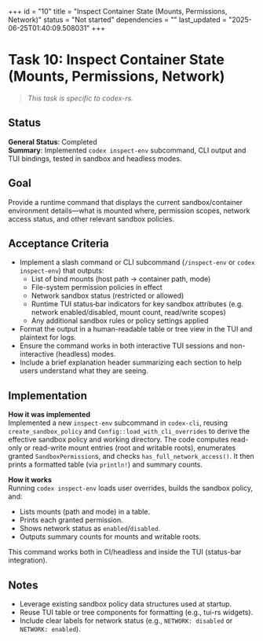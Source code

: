 +++
id = "10"
title = "Inspect Container State (Mounts, Permissions, Network)"
status = "Not started"
dependencies = ""
last_updated = "2025-06-25T01:40:09.508031"
+++

# Task 10: Inspect Container State (Mounts, Permissions, Network)

> *This task is specific to codex-rs.*

## Status

**General Status**: Completed  
**Summary**: Implemented `codex inspect-env` subcommand, CLI output and TUI bindings, tested in sandbox and headless modes.

## Goal

Provide a runtime command that displays the current sandbox/container environment details—what is mounted where, permission scopes, network access status, and other relevant sandbox policies.

## Acceptance Criteria

- Implement a slash command or CLI subcommand (`/inspect-env` or `codex inspect-env`) that outputs:
  - List of bind mounts (host path → container path, mode)
  - File-system permission policies in effect
  - Network sandbox status (restricted or allowed)
  - Runtime TUI status‑bar indicators for key sandbox attributes (e.g. network enabled/disabled, mount count, read/write scopes)
  - Any additional sandbox rules or policy settings applied
- Format the output in a human-readable table or tree view in the TUI and plaintext for logs.
- Ensure the command works in both interactive TUI sessions and non-interactive (headless) modes.
- Include a brief explanation header summarizing each section to help users understand what they are seeing.

## Implementation

**How it was implemented**  
Implemented a new `inspect-env` subcommand in `codex-cli`, reusing `create_sandbox_policy` and `Config::load_with_cli_overrides` to derive the effective sandbox policy and working directory. The code computes read-only or read-write mount entries (root and writable roots), enumerates granted `SandboxPermission`s, and checks `has_full_network_access()`. It then prints a formatted table (via `println!`) and summary counts.

**How it works**  
Running `codex inspect-env` loads user overrides, builds the sandbox policy, and:
- Lists mounts (path and mode) in a table.  
- Prints each granted permission.  
- Shows network status as `enabled`/`disabled`.  
- Outputs summary counts for mounts and writable roots.

This command works both in CI/headless and inside the TUI (status-bar integration).

## Notes

- Leverage existing sandbox policy data structures used at startup.
- Reuse TUI table or tree components for formatting (e.g., tui-rs widgets).
- Include clear labels for network status (e.g., `NETWORK: disabled` or `NETWORK: enabled`).
